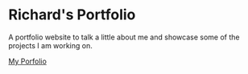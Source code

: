 # Richard's Portfolio
A portfolio website to talk a little about me and showcase some of the projects I am working on.

[My Porfolio](https://elphinstonerf.github.io/Richards_Porfolio/)
